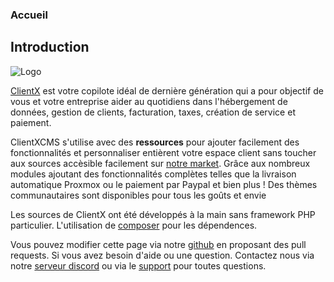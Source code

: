 ### Accueil

## Introduction

![Logo](https://clientx.fr/assets/images/ClientXLight.png "ClientX")

[ClientX](https://clientxc.fr/) est votre copilote idéal de dernière génération qui a pour objectif de vous et votre entreprise aider au quotidiens dans l'hébergement de données, gestion de clients, facturation, taxes, création de service et paiement.

ClientXCMS s'utilise avec des **ressources** pour ajouter facilement des fonctionnalités et personnaliser entièrent votre espace client sans toucher aux sources accèsible facilement sur [notre market](https://clientx.fr/market).
Grâce aux nombreux modules ajoutant des fonctionnalités complètes telles que la livraison automatique Proxmox ou le paiement par Paypal et bien plus !
Des thèmes communautaires sont disponibles pour tous les goûts et envie

Les sources de ClientX ont été développés à la main sans framework PHP particulier.
L'utilisation de [composer](https://getcomposer.org) pour les dépendences.

Vous pouvez modifier cette page via notre [github](https://github.com/clientXCMS) en proposant des pull requests.
Si vous avez besoin d'aide ou une question.
Contactez nous via notre [serveur discord](https://clientx.fr/discord) ou via le [support](https://clientx.fr/account/support) pour toutes questions.
